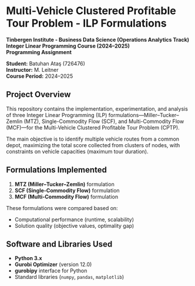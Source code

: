 # Multi-Vehicle Clustered Profitable Tour Problem - ILP Formulations

**Tinbergen Institute - Business Data Science (Operations Analytics Track)**  
**Integer Linear Programming Course (2024–2025)**  
**Programming Assignment**

**Student:** Batuhan Ataş (726476)  
**Instructor:** M. Leitner  
**Course Period:** 2024–2025

## Project Overview
This repository contains the implementation, experimentation, and analysis of three Integer Linear Programming (ILP) formulations—Miller–Tucker–Zemlin (MTZ), Single-Commodity Flow (SCF), and Multi-Commodity Flow (MCF)—for the Multi-Vehicle Clustered Profitable Tour Problem (CPTP). 

The main objective is to identify multiple vehicle routes from a common depot, maximizing the total score collected from clusters of nodes, with constraints on vehicle capacities (maximum tour duration).

## Formulations Implemented
1. **MTZ (Miller–Tucker–Zemlin)** formulation
2. **SCF (Single-Commodity Flow)** formulation
3. **MCF (Multi-Commodity Flow)** formulation

These formulations were compared based on:
- Computational performance (runtime, scalability)
- Solution quality (objective values, optimality gap)

## Software and Libraries Used
- **Python 3.x**
- **Gurobi Optimizer** (version 12.0)
- **gurobipy** interface for Python
- Standard libraries (`numpy`, `pandas`, `matplotlib`)


